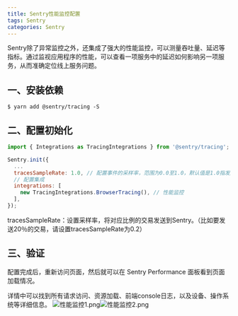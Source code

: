 ```yaml
---
title: Sentry性能监控配置
tags: Sentry
categories: Sentry
---
```


Sentry除了异常监控之外，还集成了强大的性能监控，可以测量吞吐量、延迟等指标。通过监视应用程序的性能，可以查看一项服务中的延迟如何影响另一项服务，从而准确定位线上服务问题。


## 一、安装依赖
```shell
$ yarn add @sentry/tracing -S
```


## 二、配置初始化

```javascript
import { Integrations as TracingIntegrations } from '@sentry/tracing'; // 性能监控

Sentry.init({
  ...
  tracesSampleRate: 1.0, // 配置事件的采样率，范围为0.0至1.0，默认值是1.0指发送100％的错误事件
  // 配置集成
  integrations: [
    new TracingIntegrations.BrowserTracing(), // 性能监控
  ],
});
```


tracesSampleRate：设置采样率，将对应比例的交易发送到Sentry。（比如要发送20％的交易，请设置tracesSampleRate为0.2）


## 三、验证
配置完成后，重新访问页面，然后就可以在 Sentry Performance 面板看到页面加载情况。


详情中可以找到所有请求访问、资源加载、前端console日志，以及设备、操作系统等详细信息。
![性能监控1.png](https://cdn.nlark.com/yuque/0/2021/png/12735713/1616859495709-ffa91a63-e4db-4d12-b63e-31fa12c26de5.png#align=left&display=inline&height=937&margin=%5Bobject%20Object%5D&name=%E6%80%A7%E8%83%BD%E7%9B%91%E6%8E%A71.png&originHeight=937&originWidth=1920&size=188959&status=done&style=shadow&width=1920)![性能监控2.png](https://cdn.nlark.com/yuque/0/2021/png/12735713/1616859503122-1ab7490a-03cc-432e-ad9b-afc10b02c9fc.png#align=left&display=inline&height=937&margin=%5Bobject%20Object%5D&name=%E6%80%A7%E8%83%BD%E7%9B%91%E6%8E%A72.png&originHeight=937&originWidth=1901&size=696390&status=done&style=shadow&width=1901)

